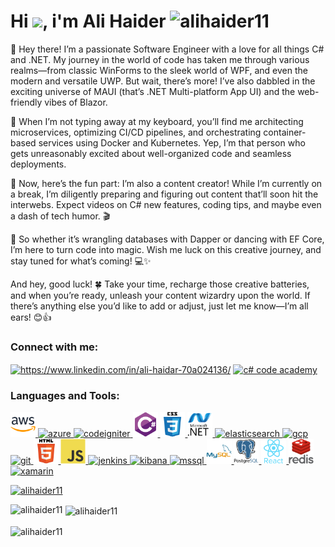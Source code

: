 Hi ![](https://user-images.githubusercontent.com/18350557/176309783-0785949b-9127-417c-8b55-ab5a4333674e.gif), i'm Ali Haider <img src="https://komarev.com/ghpvc/?username=alihaider11&label=Profile%20views&color=0e75b6&style=flat" alt="alihaider11" />
==================================================================================================================================

<p align="left">
  👋 Hey there! I’m a passionate Software Engineer with a love for all things C# and .NET. My journey in the world of code has taken me through various realms—from classic WinForms to the sleek world of WPF, and even the modern and versatile UWP. But wait, there’s more! I’ve also dabbled in the exciting universe of MAUI (that’s .NET Multi-platform App UI) and the web-friendly vibes of Blazor.

🚀 When I’m not typing away at my keyboard, you’ll find me architecting microservices, optimizing CI/CD pipelines, and orchestrating container-based services using Docker and Kubernetes. Yep, I’m that person who gets unreasonably excited about well-organized code and seamless deployments.

🎥 Now, here’s the fun part: I’m also a content creator! While I’m currently on a break, I’m diligently preparing and figuring out content that’ll soon hit the interwebs. Expect videos on C# new features, coding tips, and maybe even a dash of tech humor. 🎬

🌟 So whether it’s wrangling databases with Dapper or dancing with EF Core, I’m here to turn code into magic. Wish me luck on this creative journey, and stay tuned for what’s coming! 💻✨

And hey, good luck! 🍀 Take your time, recharge those creative batteries, and when you’re ready, unleash your content wizardry upon the world. If there’s anything else you’d like to add or adjust, just let me know—I’m all ears! 😊👍
</p>

<h3 align="left">Connect with me:</h3>
<p align="left">
<a href="https://www.linkedin.com/in/ali-haidar-70a024136/" target="blank"><img align="center" src="https://raw.githubusercontent.com/rahuldkjain/github-profile-readme-generator/master/src/images/icons/Social/linked-in-alt.svg" alt="https://www.linkedin.com/in/ali-haidar-70a024136/" height="30" width="40" /></a>
<a href="https://www.youtube.com/c/CCodeAcademy" target="blank"><img align="center" src="https://raw.githubusercontent.com/rahuldkjain/github-profile-readme-generator/master/src/images/icons/Social/youtube.svg" alt="c# code academy" height="30" width="40" /></a>
</p>

<h3 align="left">Languages and Tools:</h3>
<p align="left"> <a href="https://aws.amazon.com" target="_blank" rel="noreferrer"> <img src="https://raw.githubusercontent.com/devicons/devicon/master/icons/amazonwebservices/amazonwebservices-original-wordmark.svg" alt="aws" width="40" height="40"/> </a> <a href="https://azure.microsoft.com/en-in/" target="_blank" rel="noreferrer"> <img src="https://www.vectorlogo.zone/logos/microsoft_azure/microsoft_azure-icon.svg" alt="azure" width="40" height="40"/> </a> <a href="https://codeigniter.com" target="_blank" rel="noreferrer"> <img src="https://cdn.worldvectorlogo.com/logos/codeigniter.svg" alt="codeigniter" width="40" height="40"/> </a> <a href="https://www.w3schools.com/cs/" target="_blank" rel="noreferrer"> <img src="https://raw.githubusercontent.com/devicons/devicon/master/icons/csharp/csharp-original.svg" alt="csharp" width="40" height="40"/> </a> <a href="https://www.w3schools.com/css/" target="_blank" rel="noreferrer"> <img src="https://raw.githubusercontent.com/devicons/devicon/master/icons/css3/css3-original-wordmark.svg" alt="css3" width="40" height="40"/> </a> <a href="https://dotnet.microsoft.com/" target="_blank" rel="noreferrer"> <img src="https://raw.githubusercontent.com/devicons/devicon/master/icons/dot-net/dot-net-original-wordmark.svg" alt="dotnet" width="40" height="40"/> </a> <a href="https://www.elastic.co" target="_blank" rel="noreferrer"> <img src="https://www.vectorlogo.zone/logos/elastic/elastic-icon.svg" alt="elasticsearch" width="40" height="40"/> </a> <a href="https://cloud.google.com" target="_blank" rel="noreferrer"> <img src="https://www.vectorlogo.zone/logos/google_cloud/google_cloud-icon.svg" alt="gcp" width="40" height="40"/> </a> <a href="https://git-scm.com/" target="_blank" rel="noreferrer"> <img src="https://www.vectorlogo.zone/logos/git-scm/git-scm-icon.svg" alt="git" width="40" height="40"/> </a> <a href="https://www.w3.org/html/" target="_blank" rel="noreferrer"> <img src="https://raw.githubusercontent.com/devicons/devicon/master/icons/html5/html5-original-wordmark.svg" alt="html5" width="40" height="40"/> </a> <a href="https://developer.mozilla.org/en-US/docs/Web/JavaScript" target="_blank" rel="noreferrer"> <img src="https://raw.githubusercontent.com/devicons/devicon/master/icons/javascript/javascript-original.svg" alt="javascript" width="40" height="40"/> </a> <a href="https://www.jenkins.io" target="_blank" rel="noreferrer"> <img src="https://www.vectorlogo.zone/logos/jenkins/jenkins-icon.svg" alt="jenkins" width="40" height="40"/> </a> <a href="https://www.elastic.co/kibana" target="_blank" rel="noreferrer"> <img src="https://www.vectorlogo.zone/logos/elasticco_kibana/elasticco_kibana-icon.svg" alt="kibana" width="40" height="40"/> </a> <a href="https://www.microsoft.com/en-us/sql-server" target="_blank" rel="noreferrer"> <img src="https://www.svgrepo.com/show/303229/microsoft-sql-server-logo.svg" alt="mssql" width="40" height="40"/> </a> <a href="https://www.mysql.com/" target="_blank" rel="noreferrer"> <img src="https://raw.githubusercontent.com/devicons/devicon/master/icons/mysql/mysql-original-wordmark.svg" alt="mysql" width="40" height="40"/> </a> <a href="https://www.postgresql.org" target="_blank" rel="noreferrer"> <img src="https://raw.githubusercontent.com/devicons/devicon/master/icons/postgresql/postgresql-original-wordmark.svg" alt="postgresql" width="40" height="40"/> </a> <a href="https://reactjs.org/" target="_blank" rel="noreferrer"> <img src="https://raw.githubusercontent.com/devicons/devicon/master/icons/react/react-original-wordmark.svg" alt="react" width="40" height="40"/> </a> <a href="https://redis.io" target="_blank" rel="noreferrer"> <img src="https://raw.githubusercontent.com/devicons/devicon/master/icons/redis/redis-original-wordmark.svg" alt="redis" width="40" height="40"/> </a> <a href="https://dotnet.microsoft.com/apps/xamarin" target="_blank" rel="noreferrer"> <img src="https://raw.githubusercontent.com/detain/svg-logos/780f25886640cef088af994181646db2f6b1a3f8/svg/xamarin.svg" alt="xamarin" width="40" height="40"/> </a> </p>

<p align="left"> <a href="https://github.com/ryo-ma/github-profile-trophy"><img src="https://github-profile-trophy.vercel.app/?username=alihaider11" alt="alihaider11" /></a> </p>

<p><img align="left" src="https://github-readme-stats.vercel.app/api/top-langs?username=alihaider11&show_icons=true&locale=en&layout=compact" alt="alihaider11" /></p>

<p>&nbsp;<img align="center" src="https://github-readme-stats.vercel.app/api?username=alihaider11&show_icons=true&locale=en" alt="alihaider11" /></p>

<p><img align="center" src="https://github-readme-streak-stats.herokuapp.com/?user=alihaider11&" alt="alihaider11" /></p>
